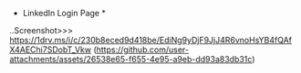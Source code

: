 * LinkedIn Login Page *

..Screenshot>>>
https://1drv.ms/i/c/230b8eced9d418be/EdiNg9yDjF9JjJ4R6vnoHsYB4fQAfX4AEChi7SDobT_Vkw
(https://github.com/user-attachments/assets/26538e65-f655-4e95-a9eb-dd93a83db31c)

